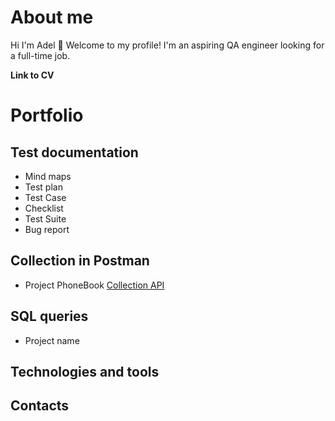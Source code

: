 # **About me**
Hi I'm Adel 👋
Welcome to my profile! 
I'm an aspiring QA engineer looking for a full-time job.

**Link to CV**


# **Portfolio**

## **Test documentation**
- Mind maps
- Test plan
- Test Case
- Checklist
- Test Suite
- Bug report

## Collection in Postman
- Project PhoneBook [Collection API](https://github.com/adelorobets/Files/blob/1dac8ca5e767daa9a73bb5371da9137fee08a04c/PhoneBook%20API.postman_collection.json)

## SQL queries
- Project name

## **Technologies and tools**

## **Contacts**
